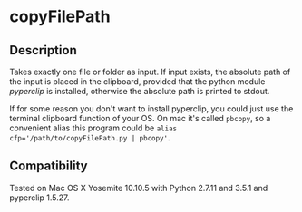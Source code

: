# copyFilePath

## Description
Takes exactly one file or folder as input.
If input exists, the absolute path of the input is placed in the clipboard, provided that the python module _pyperclip_ is installed, otherwise the absolute path is printed to stdout.

If for some reason you don't want to install pyperclip, you could just use the terminal clipboard function of your OS.
On mac it's called `pbcopy`, so a convenient alias this program could be
`alias cfp='/path/to/copyFilePath.py | pbcopy'`.

## Compatibility
Tested on Mac OS X Yosemite 10.10.5 with Python 2.7.11 and 3.5.1 and pyperclip 1.5.27.
